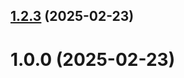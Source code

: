## [1.2.3](https://github.com/Hovik228/git-extended/compare/1.0.0...1.2.3) (2025-02-23)



# 1.0.0 (2025-02-23)



